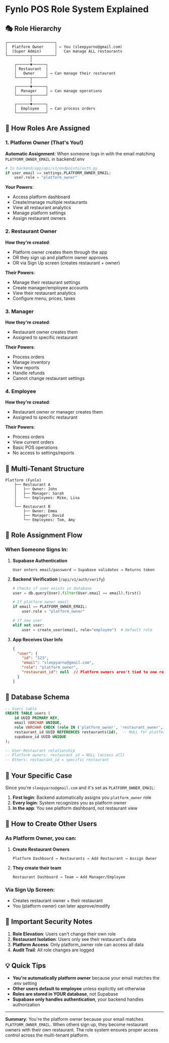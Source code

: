 # Fynlo POS Role System Explained

## 🎭 Role Hierarchy

```
┌─────────────────────┐
│  Platform Owner     │ ← You (sleepyarno@gmail.com)
│  (Super Admin)      │   Can manage ALL restaurants
└──────────┬──────────┘
           │
    ┌──────▼──────┐
    │ Restaurant  │
    │   Owner     │ ← Can manage their restaurant
    └──────┬──────┘
           │
    ┌──────▼──────┐
    │  Manager    │ ← Can manage operations
    └──────┬──────┘
           │
    ┌──────▼──────┐
    │  Employee   │ ← Can process orders
    └─────────────┘
```

## 🔐 How Roles Are Assigned

### 1. Platform Owner (That's You!)
**Automatic Assignment**: When someone logs in with the email matching `PLATFORM_OWNER_EMAIL` in backend/.env
```python
# In backend/app/api/v1/endpoints/auth.py
if user_email == settings.PLATFORM_OWNER_EMAIL:
    user.role = "platform_owner"
```

**Your Powers**:
- Access platform dashboard
- Create/manage multiple restaurants
- View all restaurant analytics
- Manage platform settings
- Assign restaurant owners

### 2. Restaurant Owner
**How they're created**:
- Platform owner creates them through the app
- OR they sign up and platform owner approves
- OR via Sign Up screen (creates restaurant + owner)

**Their Powers**:
- Manage their restaurant settings
- Create manager/employee accounts
- View their restaurant analytics
- Configure menu, prices, taxes

### 3. Manager
**How they're created**:
- Restaurant owner creates them
- Assigned to specific restaurant

**Their Powers**:
- Process orders
- Manage inventory
- View reports
- Handle refunds
- Cannot change restaurant settings

### 4. Employee
**How they're created**:
- Restaurant owner or manager creates them
- Assigned to specific restaurant

**Their Powers**:
- Process orders
- View current orders
- Basic POS operations
- No access to settings/reports

## 🏢 Multi-Tenant Structure

```
Platform (Fynlo)
    ├── Restaurant A
    │   ├── Owner: John
    │   ├── Manager: Sarah
    │   └── Employees: Mike, Lisa
    │
    └── Restaurant B
        ├── Owner: Emma
        ├── Manager: David
        └── Employees: Tom, Amy
```

## 🔄 Role Assignment Flow

### When Someone Signs In:

1. **Supabase Authentication**
   ```
   User enters email/password → Supabase validates → Returns token
   ```

2. **Backend Verification** (`/api/v1/auth/verify`)
   ```python
   # Checks if user exists in database
   user = db.query(User).filter(User.email == email).first()
   
   # If platform owner email
   if email == PLATFORM_OWNER_EMAIL:
       user.role = "platform_owner"
   
   # If new user
   elif not user:
       user = create_user(email, role="employee")  # Default role
   ```

3. **App Receives User Info**
   ```json
   {
     "user": {
       "id": "123",
       "email": "sleepyarno@gmail.com",
       "role": "platform_owner",
       "restaurant_id": null  // Platform owners aren't tied to one restaurant
     }
   }
   ```

## 📝 Database Schema

```sql
-- Users table
CREATE TABLE users (
    id UUID PRIMARY KEY,
    email VARCHAR UNIQUE,
    role VARCHAR CHECK (role IN ('platform_owner', 'restaurant_owner', 'manager', 'employee')),
    restaurant_id UUID REFERENCES restaurants(id),  -- NULL for platform owners
    supabase_id UUID UNIQUE
);

-- User-Restaurant relationship
-- Platform owners: restaurant_id = NULL (access all)
-- Others: restaurant_id = specific restaurant
```

## 🎯 Your Specific Case

Since you're `sleepyarno@gmail.com` and it's set as `PLATFORM_OWNER_EMAIL`:

1. **First login**: Backend automatically assigns you `platform_owner` role
2. **Every login**: System recognizes you as platform owner
3. **In the app**: You see platform dashboard, not restaurant view

## 🔧 How to Create Other Users

### As Platform Owner, you can:

1. **Create Restaurant Owners**
   ```
   Platform Dashboard → Restaurants → Add Restaurant → Assign Owner
   ```

2. **They create their team**
   ```
   Restaurant Dashboard → Team → Add Manager/Employee
   ```

### Via Sign Up Screen:
- Creates restaurant owner + their restaurant
- You (platform owner) can later approve/modify

## 🚨 Important Security Notes

1. **Role Elevation**: Users can't change their own role
2. **Restaurant Isolation**: Users only see their restaurant's data
3. **Platform Access**: Only platform_owner role can access all data
4. **Audit Trail**: All role changes are logged

## 💡 Quick Tips

- **You're automatically platform owner** because your email matches the .env setting
- **Other users default to employee** unless explicitly set otherwise
- **Roles are stored in YOUR database**, not Supabase
- **Supabase only handles authentication**, your backend handles authorization

---

**Summary**: You're the platform owner because your email matches `PLATFORM_OWNER_EMAIL`. When others sign up, they become restaurant owners with their own restaurant. The role system ensures proper access control across the multi-tenant platform.